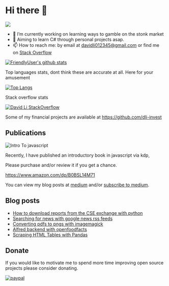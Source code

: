 # Hi there 👋
![](https://komarev.com/ghpvc/?username=FriendlyUser&color=blue)
<!--
**FriendlyUser/FriendlyUser** is a ✨ _special_ ✨ repository because its `README.md` (this file) appears on your GitHub profile.

Here are some ideas to get you started:
- 🌱 I’m currently learning ...
- 👯 I’m looking to collaborate on ...
- 🤔 I’m looking for help with ...
- 💬 Ask me about ...
- 📫 How to reach me: ...
- 😄 Pronouns: ...
- ⚡ Fun fact: ...
-->


- 🔭 I’m currently working on learning ways to gamble on the stonk market
- 🤔 Aiming to learn C# through personal projects asap.
- 📫 How to reach me: by email at davidli012345@gmail.com or find me on [Stack Overflow](https://stackoverflow.com/users/10226731/grandfleet)

[![FriendlyUser's github stats](https://github-readme-stats.vercel.app/api?username=FriendlyUser)](https://github.com/anuraghazra/github-readme-stats)


Top languages stats, dont think these are accurate at all. Here for your amusement


[![Top Langs](https://github-readme-stats.vercel.app/api/top-langs/?username=FriendlyUser&hide=Tex,html,Vue,Css,Jupyter%20Notebook,HLSL,Shell&langs_count=15&exclude_repo=BattleTD)](https://github.com/anuraghazra/github-readme-stats)


Stack overflow stats


[![David Li StackOverflow](https://github-readme-stackoverflow.vercel.app/?userID=10226731)](https://stackoverflow.com/users/10226731/grandfleet)

Some of my financial projects are available at https://github.com/dli-invest

## Publications
![Intro To javascript](https://m.media-amazon.com/images/I/51b3ChsILyL.jpg)

Recently, I have published an introductory book in javascript via kdp, 

Please purchase and/or review it if you get a chance.

https://www.amazon.com/dp/B0BSL14M71

You can view my blog posts at [medium](https://davidli012345.medium.com/subscribe) and/or [subscribe to medium](https://medium.com/@davidli012345/membership).

## Blog posts
<!-- BLOG-POST-LIST:START -->
- [How to download reports from the CSE exchange with python](https://friendlyuser.github.io/posts/tech/python/download_files_from_cse_exchange/)
- [Searching for news with google news rss feeds](https://friendlyuser.github.io/posts/tech/net/news_app_csharp/)
- [Converting pdfs to pngs with imagemagick](https://friendlyuser.github.io/posts/tech/python/convert_pdfs_to_pngs_imagemagick/)
- [Alfred backend with openfoodfacts](https://friendlyuser.github.io/posts/tech/flutter/alfred_backend_with_open_food_facts_api/)
- [Scraping HTML Tables with Pandas](https://friendlyuser.github.io/posts/stonks/web/scrapping_tables_with_pandas/)
<!-- BLOG-POST-LIST:END -->

## Donate
If you would like to motivate me to spend more time improving open source projects please consider donating.

[![paypal](https://www.paypalobjects.com/en_US/i/btn/btn_donateCC_LG.gif)](https://www.paypal.com/cgi-bin/webscr?cmd=_donations&business=Z6M6Y83D3URSU&item_name=Motivating+me+to+continue+to+produce+open+source+projects&currency_code=CAD)
